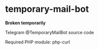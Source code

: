 # temporary-mail-bot

**Broken temporarily**

Telegram @TemporaryMailBot source code

Required PHP module: php-curl
